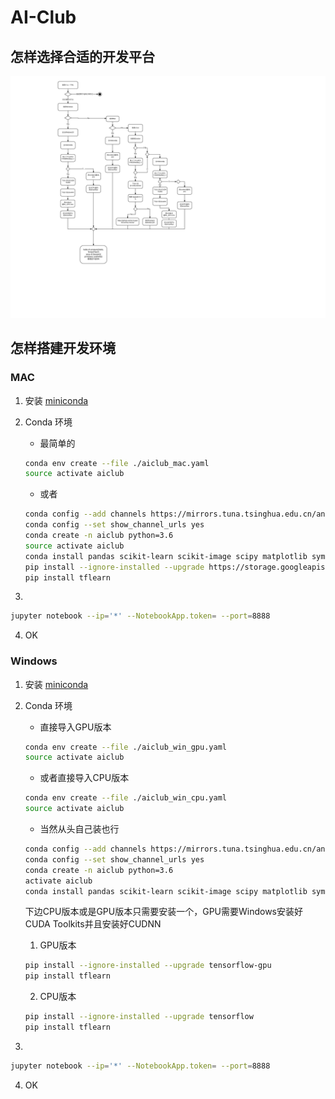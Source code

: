 # AI-Club

## 怎样选择合适的开发平台

![How to Choose a AI Dev Platform](doc/images/How-to-Choose-a-AI-Dev-Platform.png)

## 怎样搭建开发环境

### MAC

1. 安装 [miniconda](https://conda.io/miniconda.html)
2. Conda 环境

    * 最简单的
    ```sh
    conda env create --file ./aiclub_mac.yaml
    source activate aiclub
    ```
    * 或者
    ```sh
    conda config --add channels https://mirrors.tuna.tsinghua.edu.cn/anaconda/pkgs/free/
    conda config --set show_channel_urls yes
    conda create -n aiclub python=3.6
    source activate aiclub
    conda install pandas scikit-learn scikit-image scipy matplotlib sympy jupyter nb_conda -y
    pip install --ignore-installed --upgrade https://storage.googleapis.com/tensorflow/mac/cpu/tensorflow-1.4.0-py3-none-any.whl
    pip install tflearn
    ```
3.
```sh
jupyter notebook --ip='*' --NotebookApp.token= --port=8888
```
4. OK

### Windows
1. 安装 [miniconda](https://conda.io/miniconda.html)
2. Conda 环境
    * 直接导入GPU版本
    ```sh
    conda env create --file ./aiclub_win_gpu.yaml
    source activate aiclub
    ```
    * 或者直接导入CPU版本

    ```sh
    conda env create --file ./aiclub_win_cpu.yaml
    source activate aiclub
    ```
    * 当然从头自己装也行
    ```sh
    conda config --add channels https://mirrors.tuna.tsinghua.edu.cn/anaconda/pkgs/free/
    conda config --set show_channel_urls yes
    conda create -n aiclub python=3.6
    activate aiclub
    conda install pandas scikit-learn scikit-image scipy matplotlib sympy jupyter nb_conda -y
    ```
    下边CPU版本或是GPU版本只需要安装一个，GPU需要Windows安装好CUDA Toolkits并且安装好CUDNN

    1. GPU版本
    ```sh
    pip install --ignore-installed --upgrade tensorflow-gpu
    pip install tflearn
    ```
    2. CPU版本
    ```sh
    pip install --ignore-installed --upgrade tensorflow
    pip install tflearn
    ```
3.
```sh
jupyter notebook --ip='*' --NotebookApp.token= --port=8888
```
4. OK
